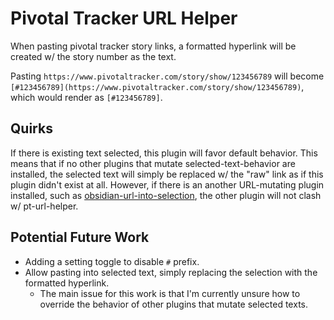 # Pivotal Tracker URL Helper

When pasting pivotal tracker story links, a formatted hyperlink will be created w/ the story number as the text.

Pasting `https://www.pivotaltracker.com/story/show/123456789` will become `[#123456789](https://www.pivotaltracker.com/story/show/123456789)`, which would render as `[#123456789]`.

## Quirks

If there is existing text selected, this plugin will favor default behavior. This means that if no other plugins that mutate selected-text-behavior are installed, the selected text will simply be replaced w/ the "raw" link as if this plugin didn't exist at all. However, if there is an another URL-mutating plugin installed, such as [obsidian-url-into-selection](https://github.com/denolehov/obsidian-url-into-selection), the other plugin will not clash w/ pt-url-helper.

## Potential Future Work

-   Adding a setting toggle to disable `#` prefix.
-   Allow pasting into selected text, simply replacing the selection with the formatted hyperlink.
    -   The main issue for this work is that I'm currently unsure how to override the behavior of other plugins that mutate selected texts.
